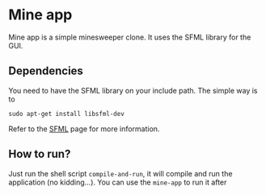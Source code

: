 # Mine app

Mine app is a simple minesweeper clone. It uses the SFML library for the GUI.

## Dependencies

You need to have the SFML library on your include path. The simple way is to

`sudo apt-get install libsfml-dev`

Refer to the [SFML](https://www.sfml-dev.org/tutorials/2.5/start-linux.php) page for more information. 

## How to run?

Just run the shell script `compile-and-run`, it will compile and run the application (no kidding...). You can use the `mine-app` to run it after

